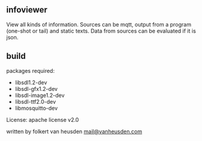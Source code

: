 infoviewer
----------

View all kinds of information.
Sources can be mqtt, output from a program (one-shot or tail) and static texts.
Data from sources can be evaluated if it is json.


build
-----

packages required:
* libsdl1.2-dev
* libsdl-gfx1.2-dev
* libsdl-image1.2-dev
* libsdl-ttf2.0-dev
* libmosquitto-dev



License: apache license v2.0

written by folkert van heusden <mail@vanheusden.com>
